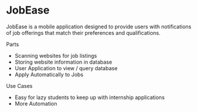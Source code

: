# JobEase

JobEase is a mobile application designed to provide users with notifications of job offerings that match their preferences and qualifications.

<h>Parts</h>
<ul>
    <li>Scanning websites for job listings</li>
    <li>Storing website information in database</li>
    <li>User Application to view / query database</li>
    <li>Apply Automatically to Jobs</li>
</ul>

<h>Use Cases</h>
<ul>
    <li>Easy for lazy students to keep up with internship applications</li>
    <li>More Automation</li>
</ul>


